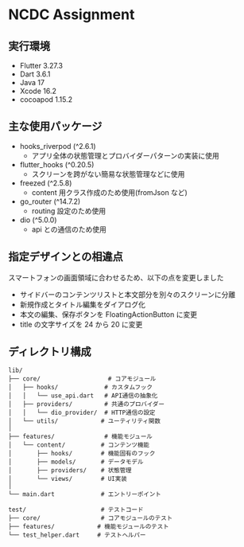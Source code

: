 # NCDC Assignment

## 実行環境

- Flutter 3.27.3
- Dart 3.6.1
- Java 17
- Xcode 16.2
- cocoapod 1.15.2

## 主な使用パッケージ

- hooks_riverpod (^2.6.1)
  - アプリ全体の状態管理とプロバイダーパターンの実装に使用
- flutter_hooks (^0.20.5)
  - スクリーンを跨がない簡易な状態管理などに使用
- freezed (^2.5.8)
  - content 用クラス作成のため使用(fromJson など)
- go_router (^14.7.2)
  - routing 設定のため使用
- dio (^5.0.0)
  - api との通信のため使用

## 指定デザインとの相違点

スマートフォンの画面領域に合わせるため、以下の点を変更しました

- サイドバーのコンテンツリストと本文部分を別々のスクリーンに分離
- 新規作成とタイトル編集をダイアログ化
- 本文の編集、保存ボタンを FloatingActionButton に変更
- title の文字サイズを 24 から 20 に変更

## ディレクトリ構成

```
lib/
├── core/                   # コアモジュール
│   ├── hooks/             # カスタムフック
│   │   └── use_api.dart   # API通信の抽象化
│   ├── providers/         # 共通のプロバイダー
│   │   └── dio_provider/  # HTTP通信の設定
│   └── utils/            # ユーティリティ関数
│
├── features/              # 機能モジュール
│   └── content/          # コンテンツ機能
│       ├── hooks/        # 機能固有のフック
│       ├── models/       # データモデル
│       ├── providers/    # 状態管理
│       └── views/        # UI実装
│
└── main.dart             # エントリーポイント

test/                     # テストコード
├── core/                 # コアモジュールのテスト
├── features/            # 機能モジュールのテスト
└── test_helper.dart     # テストヘルパー
```
